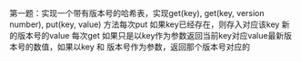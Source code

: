 第一题：实现一个带有版本号的哈希表，实现get(key), get(key, version number), put(key, value) 方法每次put 如果key已经存在，则存入对应该key 新的版本号的value
每次get 如果只是以key作为参数返回当前key对应value最新版本号的数值，如果以key 和 版本号作为参数，返回那个版本号对应的
